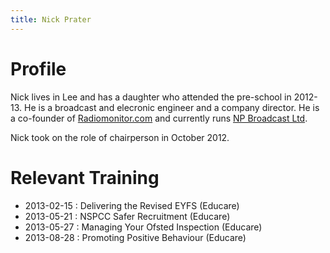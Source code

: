 ```yaml
---
title: Nick Prater
---
```


# Profile #

Nick lives in Lee and has a daughter who attended the pre-school in 2012-13. He is a 
broadcast and elecronic engineer and a company director. He is a co-founder of 
[Radiomonitor.com](http://radiomonitor.com) and currently runs [NP Broadcast Ltd](http://www.npbroadcast.com).

Nick took on the role of chairperson in October 2012.

# Relevant Training #
* 2013-02-15 : Delivering the Revised EYFS (Educare)
* 2013-05-21 : NSPCC Safer Recruitment (Educare)
* 2013-05-27 : Managing Your Ofsted Inspection (Educare)
* 2013-08-28 : Promoting Positive Behaviour (Educare)
